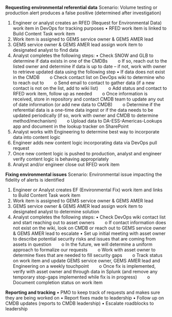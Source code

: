 <b>Requesting environmental referential data</b> 
Scenario: Volume testing or production alert produces a false positive (determined after investigation) 
1.	Engineer or analyst creates an RFED (Request for Environmental Data) work item in DevOps for tracking purposes
•	RFED work item is linked to Build Content Task work item
2.	Work item is assigned to GEMS service owner & GEMS AMER lead
3.	GEMS service owner & GEMS AMER lead assign work item to designated analyst to find data
4.	Analyst completes the following steps:
•	Check SNOW and GLB to determine if data exists in one of the CMDBs
&ensp;&ensp;&ensp;&ensp;o	If so, reach out to the listed owner and determine if data is up to date – if not, work with owner to retrieve updated data using the following step
•	If data does not exist in the CMDB
&ensp;&ensp;&ensp;&ensp;o	Check contact list on DevOps wiki to determine who to reach out to
&ensp;&ensp;&ensp;&ensp;o	Send email to contact to gather data (if a new contact is not on the list, add to wiki list)
&ensp;&ensp;&ensp;&ensp;o	Add status and contact to RFED work item, follow up as needed
&ensp;&ensp;&ensp;&ensp;o	Once information is received, store in repository and contact CMDB team to update any out of date information (or add new data to CMDB)
&ensp;&ensp;&ensp;&ensp;o	Determine if the referential data is a one-time data ingest or if the data needs to be updated periodically (if so, work with owner and CMDB to determine method/mechanism)
&ensp;&ensp;&ensp;&ensp;o	Upload data to DA-ESS-Americas-Lookups app and document in the lookup tracker on SharePoint
5.	Analyst works with Engineering to determine best way to incorporate data into content logic
6.	Engineer adds new content logic incorporating data via DevOps pull request
7.	Once new content logic is pushed to production, analyst and engineer verify content logic is behaving appropriately
8.	Analyst and/or engineer close out RFED work item

<b>Fixing environmental issues</b>
Scenario: Environmental issue impacting the fidelity of alerts is identified 
1.	Engineer or Analyst creates EF (Environmental Fix) work item and links to Build Content Task work item
2.	Work item is assigned to GEMS service owner & GEMS AMER lead
3.	GEMS service owner & GEMS AMER lead assign work item to designated analyst to determine solution
4.	Analyst completes the following steps:
•	Check DevOps wiki contact list and start reaching out to asset owners
&ensp;&ensp;&ensp;&ensp;o	If contact information does not exist on the wiki, look on CMDB or reach out to GEMS service owner & GEMS AMER lead to escalate
•	Set up initial meeting with asset owner to describe potential security risks and issues that are coming from assets in question
&ensp;&ensp;&ensp;&ensp;o	In the future, we will determine a uniform approach to formalize our requests
&ensp;&ensp;&ensp;&ensp;o	Work with asset owner to determine fixes that are needed to fill security gaps
&ensp;&ensp;&ensp;&ensp;o	Track status on work item and update GEMS service owner, GEMS AMER lead and Engineering on a weekly touchpoint 
&ensp;&ensp;&ensp;&ensp;o	Once fix is implemented, verify with asset owner and through data in Splunk (and remove any temporary stop-gaps implemented while fix is in progress)
&ensp;&ensp;&ensp;&ensp;o	Document completion status on work item

<b>Reporting and tracking</b>
•	PMO to keep track of requests and makes sure they are being worked on
•	Report fixes made to leadership
•	Follow up on CMDB updates (reports to CMDB leadership)
•	Escalate roadblocks to leadership
